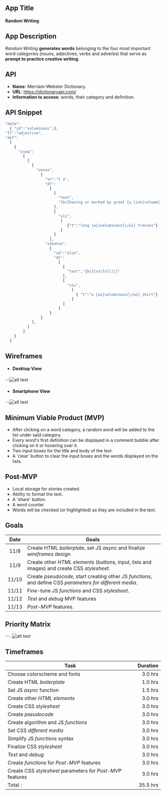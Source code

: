 ## App Title

#### Random Writing 


## App Description

*Random Writing* **generates words** belonging to the four most important word categories (nouns, adjectives, verbs and adverbs) that serve as **prompt to practice creative writing**.


## API

+ **Name**: Merriam-Webster Dictionary. 
+ **URL**: <https://dictionaryapi.com/>
+ **Information to access**: words, their category and definition.


## API Snippet

```javascript
"meta": 
  { "id":"voluminous",},
"fl":"adjective",
"def":
  [  
    {
      "sseq":
        [  
          [ 
            [
              "sense",
                {
                  "sn":"1 a",
                  "dt": 
                    [
                      [ 
                        "text", 
                        "{bc}having or marked by great {a_link|volume} or bulk {bc}{sx|large||} "
                      ],
                      [
                        "vis",
                         [
                            {"t":"long {wi}voluminous{\/wi} tresses"}
                         ]
                      ]
                    ],
                  "sdsense":
                    {
                      "sd":"also",
                      "dt":
                        [
                          [
                            "text","{bc}{sx|full||}"
                          ],
                          [
                            "vis",
                              [  
                                { "t":"a {wi}voluminous{\/wi} skirt"}
                              ]
                          ]
                        ]
                    }
                }
            ],
          ]
        ]
    }
  ]
```

## Wireframes

* #### Desktop View

⋅⋅⋅![alt text](images/1-Homepage-Computer-2x.png "Desktop View")

* #### Smartphone View

⋅⋅⋅![alt text](/images/2-Homepage-Smartphones-2x.png "Smartphone View")


## Minimum Viable Product (MVP)

+ After clicking on a word category, a random word will be added to the list under said category.
+ Every word's first definition can be displayed in a comment bubble after clicking on it or hovering over it.
+ Two input boxes for the title and body of the text.
+ A 'clear' button to clear the input boxes and the words displayed on the lists. 


## Post-MVP

+ Local storage for stories created.
+ Ability to format the text.
+ A 'share' button.
+ A word counter.
+ Words will be checked (or highlighted) as they are included in the text.


## Goals

| **Date**  | **Goals** |
| :-------: | --------- | 
| 11/8  | Create HTML *boilerplate*, set JS *async* and finalize *wireframes* design |
| 11/9  | Create other *HTML elements* (buttons, input, lists and images) and create CSS *stylesheet*. |
| 11/10 | Create *pseudocode*, start creating other JS *functions*, and define CSS *parameters for different media*. |
| 11/11 | Fine-tune JS *functions* and CSS *stylesheet*. |
| 11/12 | *Test* and *debug* MVP features|
| 11/13 | *Post-MVP* features. | 


## Priority Matrix

⋅⋅⋅⋅ ![alt text](images/random-writing-matrix.png "Priority Matrix")


## Timeframes

| **Task**  | **Duration** |
| --------- | -------: | 
| Choose colorscheme and fonts | 3.0 hrs |
| Create HTML *boilerplate* | 1.0 hrs |
| Set JS *async* function | 1.5 hrs |
| Create other *HTML elements* | 3.0 hrs |
| Create CSS *stylesheet* | 3.0 hrs |
| Create *pseudocode* | 3.0 hrs |
| Create algorithm and JS *functions* | 3.0 hrs |
| Set CSS *different media* | 3.0 hrs |
| Simplify JS *functions* syntax | 3.0 hrs |
| Finalize CSS *stylesheet* | 3.0 hrs |
| *Test* and *debug* | 3.0 hrs |
| Create *functions* for *Post-MVP* features| 3.0 hrs |
| Create CSS *stylesheet* parameters for *Post-MVP* features | 3.0 hrs |
| Total : | 35.5 hrs |